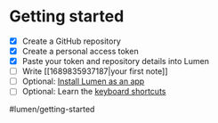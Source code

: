 # Getting started

- [x] Create a GitHub repository
- [x] Create a personal access token
- [x] Paste your token and repository details into Lumen
- [ ] Write [[1689835937187|your first note]]
- [ ] Optional: [Install Lumen as an app](https://developer.mozilla.org/en-US/docs/Web/Progressive_web_apps/Guides/Installing)
- [ ] Optional: Learn the [keyboard shortcuts](https://uselumen.com/keyboard-shortcuts)

#lumen/getting-started

